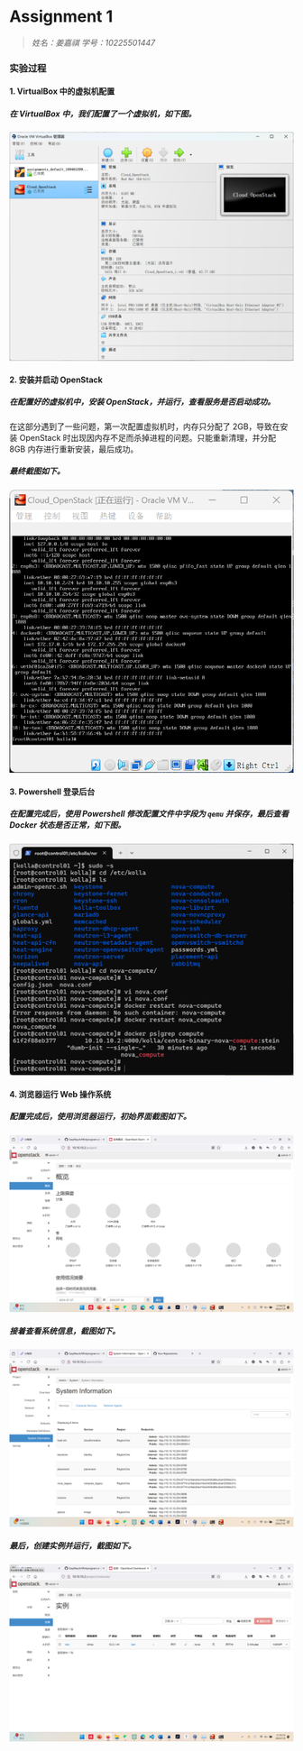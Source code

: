 # Assignment 1

> *姓名：姜嘉祺*
> *学号：10225501447*

### 实验过程

#### 1. VirtualBox 中的虚拟机配置

##### 在 VirtualBox 中，我们配置了一个虚拟机，如下图。

![Virtual Machine](images/virtualbox.png)

#### 2. 安装并启动 OpenStack

##### 在配置好的虚拟机中，安装 OpenStack，并运行，查看服务是否启动成功。

在这部分遇到了一些问题，第一次配置虚拟机时，内存只分配了 2GB，导致在安装 OpenStack 时出现因内存不足而杀掉进程的问题。只能重新清理，并分配 8GB 内存进行重新安装，最后成功。

##### 最终截图如下。

![VirtualBox Running OpenStack](images/Cloud_OpenStack.png)

#### 3. Powershell 登录后台

##### 在配置完成后，使用 Powershell 修改配置文件中字段为 `qemu` 并保存，最后查看 Docker 状态是否正常，如下图。

![Checking Docker](images/check_docker.png)

#### 4. 浏览器运行 Web 操作系统

##### 配置完成后，使用浏览器运行，初始界面截图如下。

![Dashboard](images/openstack_dashboard.png)

##### 接着查看系统信息，截图如下。

![System Info](images/openstack_system_info.png)

##### 最后，创建实例并运行，截图如下。

![Instances](images/openstack_instances.png)